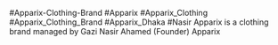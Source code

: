 #Apparix-Clothing-Brand #Apparix #Apparix_Clothing #Apparix_Clothing_Brand #Apparix_Dhaka #Nasir
Apparix is a clothing brand managed by Gazi Nasir Ahamed (Founder)
Apparix 
